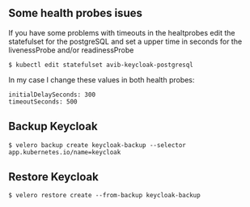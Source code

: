 ## Some health probes isues
If you have some problems with timeouts in the healtprobes edit the statefulset for the postgreSQL and set a upper time in seconds for the livenessProbe and/or readinessProbe

```
$ kubectl edit statefulset avib-keycloak-postgresql
```

In my case I change these values in both health probes:

```
initialDelaySeconds: 300
timeoutSeconds: 500
```

## Backup Keycloak
```
$ velero backup create keycloak-backup --selector app.kubernetes.io/name=keycloak
```

## Restore Keycloak
```
$ velero restore create --from-backup keycloak-backup
```